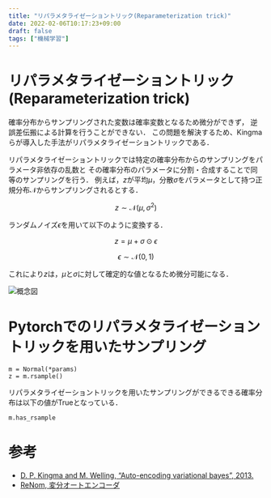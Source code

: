 ```yaml
---
title: "リパラメタライゼーショントリック(Reparameterization trick)"
date: 2022-02-06T10:17:23+09:00
draft: false
tags: ["機械学習"] 
---
```

<!--more-->
# リパラメタライゼーショントリック(Reparameterization trick)
確率分布からサンプリングされた変数は確率変数となるため微分ができず，
逆誤差伝搬による計算を行うことができない．
この問題を解決するため、Kingmaらが導入した手法がリパラメタライゼーショントリックである．

リパラメタライゼーショントリックでは特定の確率分布からのサンプリングをパラメータ非依存の乱数と
その確率分布のパラメータに分割・合成することで同等のサンプリングを行う．
例えば，$z$が平均$\mu$，分散$\sigma$をパラメータとして持つ正規分布$\mathcal{N}$からサンプリングされるとする．

$$z \sim \mathcal{N}(\mu, \sigma^2)$$

ランダムノイズ$\epsilon$を用いて以下のように変換する．

$$z =  \mu + \sigma \odot \epsilon$$

$$\epsilon \sim \mathcal{N}(0,1) $$

これにより$z$は，$\mu$と$\sigma$に対して確定的な値となるため微分可能になる．

![概念図](.././repara.png)

# Pytorchでのリパラメタライゼーショントリックを用いたサンプリング
```
m = Normal(*params)
z = m.rsample()
```
リパラメタライゼーショントリックを用いたサンプリングができるできる確率分布は以下の値がTrueとなっている．
```
m.has_rsample
```

# 参考
- [D. P. Kingma and M. Welling, “Auto-encoding variational bayes”, 2013.](https://arxiv.org/abs/1312.6114)
- [ReNom, 変分オートエンコーダ](https://www.renom.jp/ja/notebooks/tutorial/generative-model/VAE/notebook.html)